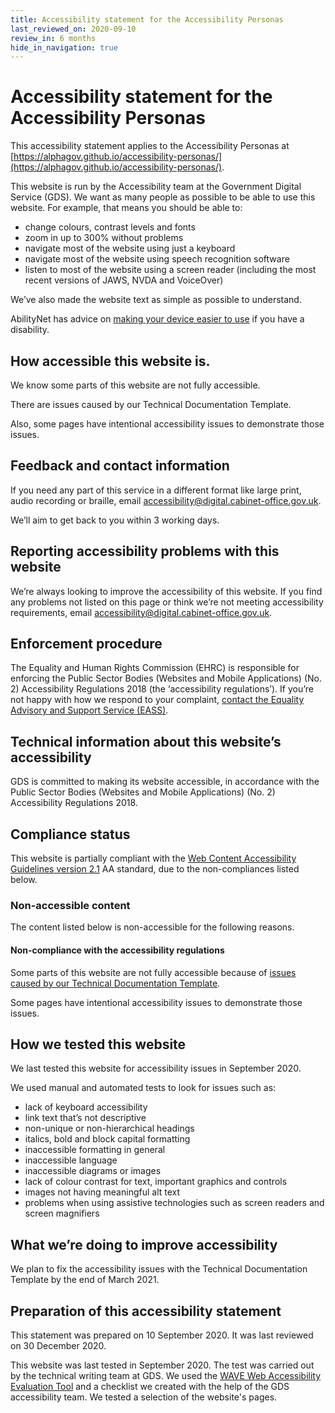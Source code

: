 ```yaml
---
title: Accessibility statement for the Accessibility Personas
last_reviewed_on: 2020-09-10
review_in: 6 months
hide_in_navigation: true
---
```


# Accessibility statement for the Accessibility Personas

This accessibility statement applies to the Accessibility Personas at [https://alphagov.github.io/accessibility-personas/](https://alphagov.github.io/accessibility-personas/).

This website is run by the Accessibility team at the Government Digital Service (GDS). We want as many people as possible to be able to use this website. For example, that means you should be able to:

+ change colours, contrast levels and fonts
+ zoom in up to 300% without problems
+ navigate most of the website using just a keyboard
+ navigate most of the website using speech recognition software
+ listen to most of the website using a screen reader (including the most recent versions of JAWS, NVDA and VoiceOver)

We’ve also made the website text as simple as possible to understand.

AbilityNet has advice on [making your device easier to use](https://mcmw.abilitynet.org.uk/) if you have a disability.

## How accessible this website is.

We know some parts of this website are not fully accessible.

There are issues caused by our Technical Documentation Template.

Also, some pages have intentional accessibility issues to demonstrate those issues.

## Feedback and contact information

If you need any part of this service in a different format like large print, audio recording or braille, email [accessibility@digital.cabinet-office.gov.uk](mailto:accessibility@digital.cabinet-office.gov.uk).

We’ll aim to get back to you within 3 working days.

## Reporting accessibility problems with this website

We’re always looking to improve the accessibility of this website. If you find any problems not listed on this page or think we’re not meeting accessibility requirements, email [accessibility@digital.cabinet-office.gov.uk](mailto:accessibility@digital.cabinet-office.gov.uk).

## Enforcement procedure

The Equality and Human Rights Commission (EHRC) is responsible for enforcing the Public Sector Bodies (Websites and Mobile Applications) (No. 2) Accessibility Regulations 2018
(the ‘accessibility regulations’). If you’re not happy with how we respond to your complaint, [contact the Equality Advisory and Support Service (EASS)](https://www.equalityadvisoryservice.com/).

## Technical information about this website’s accessibility

GDS is committed to making its website accessible, in accordance with the Public Sector Bodies (Websites and Mobile Applications) (No. 2) Accessibility Regulations 2018.

## Compliance status

This website is partially compliant with the [Web Content Accessibility Guidelines version 2.1](https://www.w3.org/TR/WCAG21/) AA standard, due to the non-compliances listed below.

### Non-accessible content

The content listed below is non-accessible for the following reasons.

#### Non-compliance with the accessibility regulations

Some parts of this website are not fully accessible because of [issues caused by our Technical Documentation Template](https://tdt-documentation.london.cloudapps.digital/accessibility/#using-the-technical-documentation-template-for-your-own-documentation).

Some pages have intentional accessibility issues to demonstrate those issues.

## How we tested this website

We last tested this website for accessibility issues in September 2020.

We used manual and automated tests to look for issues such as:

- lack of keyboard accessibility
- link text that’s not descriptive
- non-unique or non-hierarchical headings
- italics, bold and block capital formatting
- inaccessible formatting in general
- inaccessible language
- inaccessible diagrams or images
- lack of colour contrast for text, important graphics and controls
- images not having meaningful alt text
- problems when using assistive technologies such as screen readers and screen magnifiers

## What we’re doing to improve accessibility

We plan to fix the accessibility issues with the Technical Documentation Template by the end of March 2021.

## Preparation of this accessibility statement

This statement was prepared on 10 September 2020. It was last reviewed on 30 December 2020.

This website was last tested in September 2020. The test was carried out by the technical writing team at GDS. We used the [WAVE Web Accessibility Evaluation Tool](https://wave.webaim.org/) and a checklist we created with the help of the GDS accessibility team. We tested a selection of the website's pages.
